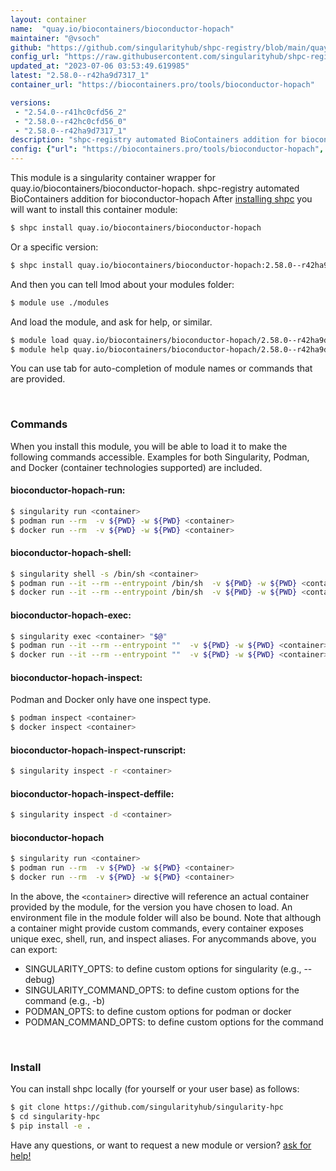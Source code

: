```yaml
---
layout: container
name:  "quay.io/biocontainers/bioconductor-hopach"
maintainer: "@vsoch"
github: "https://github.com/singularityhub/shpc-registry/blob/main/quay.io/biocontainers/bioconductor-hopach/container.yaml"
config_url: "https://raw.githubusercontent.com/singularityhub/shpc-registry/main/quay.io/biocontainers/bioconductor-hopach/container.yaml"
updated_at: "2023-07-06 03:53:49.619985"
latest: "2.58.0--r42ha9d7317_1"
container_url: "https://biocontainers.pro/tools/bioconductor-hopach"

versions:
 - "2.54.0--r41hc0cfd56_2"
 - "2.58.0--r42hc0cfd56_0"
 - "2.58.0--r42ha9d7317_1"
description: "shpc-registry automated BioContainers addition for bioconductor-hopach"
config: {"url": "https://biocontainers.pro/tools/bioconductor-hopach", "maintainer": "@vsoch", "description": "shpc-registry automated BioContainers addition for bioconductor-hopach", "latest": {"2.58.0--r42ha9d7317_1": "sha256:d506269b56ea4b3156184f8b407022400776cfd88898a86e9f2f410e3d0e1503"}, "tags": {"2.54.0--r41hc0cfd56_2": "sha256:a9ada561104f5a197859106c33e5f516830d3e3a3b5611382cc851179ef083c1", "2.58.0--r42hc0cfd56_0": "sha256:2927cdcb00fb64ab8434f33f3437e26e58fa9679af9bcd2e7cf68ac92d140bef", "2.58.0--r42ha9d7317_1": "sha256:d506269b56ea4b3156184f8b407022400776cfd88898a86e9f2f410e3d0e1503"}, "docker": "quay.io/biocontainers/bioconductor-hopach"}
---
```


This module is a singularity container wrapper for quay.io/biocontainers/bioconductor-hopach.
shpc-registry automated BioContainers addition for bioconductor-hopach
After [installing shpc](#install) you will want to install this container module:


```bash
$ shpc install quay.io/biocontainers/bioconductor-hopach
```

Or a specific version:

```bash
$ shpc install quay.io/biocontainers/bioconductor-hopach:2.58.0--r42ha9d7317_1
```

And then you can tell lmod about your modules folder:

```bash
$ module use ./modules
```

And load the module, and ask for help, or similar.

```bash
$ module load quay.io/biocontainers/bioconductor-hopach/2.58.0--r42ha9d7317_1
$ module help quay.io/biocontainers/bioconductor-hopach/2.58.0--r42ha9d7317_1
```

You can use tab for auto-completion of module names or commands that are provided.

<br>

### Commands

When you install this module, you will be able to load it to make the following commands accessible.
Examples for both Singularity, Podman, and Docker (container technologies supported) are included.

#### bioconductor-hopach-run:

```bash
$ singularity run <container>
$ podman run --rm  -v ${PWD} -w ${PWD} <container>
$ docker run --rm  -v ${PWD} -w ${PWD} <container>
```

#### bioconductor-hopach-shell:

```bash
$ singularity shell -s /bin/sh <container>
$ podman run --it --rm --entrypoint /bin/sh  -v ${PWD} -w ${PWD} <container>
$ docker run --it --rm --entrypoint /bin/sh  -v ${PWD} -w ${PWD} <container>
```

#### bioconductor-hopach-exec:

```bash
$ singularity exec <container> "$@"
$ podman run --it --rm --entrypoint ""  -v ${PWD} -w ${PWD} <container> "$@"
$ docker run --it --rm --entrypoint ""  -v ${PWD} -w ${PWD} <container> "$@"
```

#### bioconductor-hopach-inspect:

Podman and Docker only have one inspect type.

```bash
$ podman inspect <container>
$ docker inspect <container>
```

#### bioconductor-hopach-inspect-runscript:

```bash
$ singularity inspect -r <container>
```

#### bioconductor-hopach-inspect-deffile:

```bash
$ singularity inspect -d <container>
```



#### bioconductor-hopach

```bash
$ singularity run <container>
$ podman run --rm  -v ${PWD} -w ${PWD} <container>
$ docker run --rm  -v ${PWD} -w ${PWD} <container>
```


In the above, the `<container>` directive will reference an actual container provided
by the module, for the version you have chosen to load. An environment file in the
module folder will also be bound. Note that although a container
might provide custom commands, every container exposes unique exec, shell, run, and
inspect aliases. For anycommands above, you can export:

 - SINGULARITY_OPTS: to define custom options for singularity (e.g., --debug)
 - SINGULARITY_COMMAND_OPTS: to define custom options for the command (e.g., -b)
 - PODMAN_OPTS: to define custom options for podman or docker
 - PODMAN_COMMAND_OPTS: to define custom options for the command

<br>

### Install

You can install shpc locally (for yourself or your user base) as follows:

```bash
$ git clone https://github.com/singularityhub/singularity-hpc
$ cd singularity-hpc
$ pip install -e .
```

Have any questions, or want to request a new module or version? [ask for help!](https://github.com/singularityhub/singularity-hpc/issues)